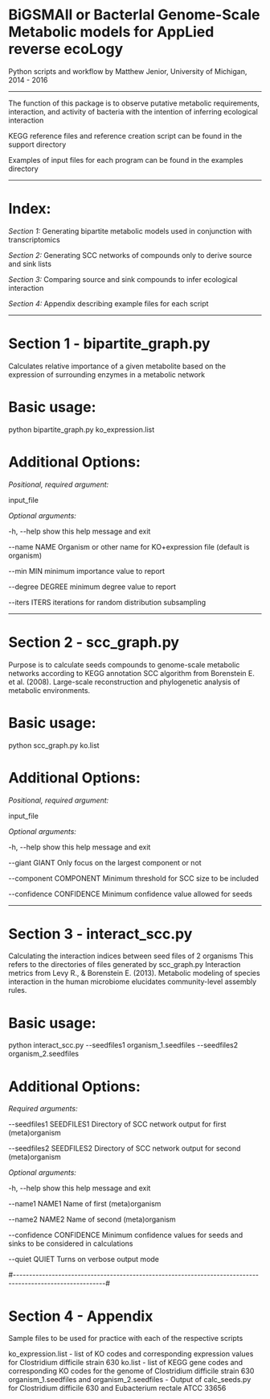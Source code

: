 BiGSMAll or BacterIal Genome-Scale Metabolic models for AppLied reverse ecoLogy
============

Python scripts and workflow by Matthew Jenior, University of Michigan, 2014 - 2016

---------------------------------------------------------------------------

The function of this package is to observe putative metabolic requirements, interaction, and activity of bacteria with the intention of inferring ecological interaction

KEGG reference files and reference creation script can be found in the support directory

Examples of input files for each program can be found in the examples directory

---------------------------------------------------------------------------

# Index:

*Section 1:*  Generating bipartite metabolic models used in conjunction with transcriptomics

*Section 2:*  Generating SCC networks of compounds only to derive source and sink lists

*Section 3:*  Comparing source and sink compounds to infer ecological interaction

*Section 4:*  Appendix describing example files for each script

---------------------------------------------------------------------------

# Section 1 - bipartite_graph.py
Calculates relative importance of a given metabolite based on the expression of surrounding enzymes in a metabolic network

# Basic usage:
python bipartite_graph.py ko_expression.list

# Additional Options:
*Positional, required argument:*

input_file

*Optional arguments:*

-h, --help		show this help message and exit

--name NAME		Organism or other name for KO+expression file (default is organism)

--min MIN		minimum importance value to report

--degree DEGREE		minimum degree value to report

--iters ITERS		iterations for random distribution subsampling
  
---------------------------------------------------------------------------

# Section 2 - scc_graph.py
Purpose is to calculate seeds compounds to genome-scale metabolic networks according to KEGG annotation
SCC algorithm from Borenstein E. et al. (2008). Large-scale reconstruction and phylogenetic analysis of metabolic environments.

# Basic usage:
python scc_graph.py ko.list

# Additional Options:
*Positional, required argument:*

input_file

*Optional arguments:*

-h, --help	show this help message and exit

--giant GIANT	Only focus on the largest component or not

--component COMPONENT	Minimum threshold for SCC size to be included

--confidence CONFIDENCE		Minimum confidence value allowed for seeds

---------------------------------------------------------------------------

# Section 3 - interact_scc.py

Calculating the interaction indices between seed files of 2 organisms
This refers to the directories of files generated by scc_graph.py
Interaction metrics from Levy R., & Borenstein E. (2013). Metabolic modeling of species 
interaction in the human microbiome elucidates community-level assembly rules.

# Basic usage:
python interact_scc.py --seedfiles1 organism_1.seedfiles --seedfiles2 organism_2.seedfiles

# Additional Options:
*Required arguments:*

--seedfiles1 SEEDFILES1		 Directory of SCC network output for first (meta)organism

--seedfiles2 SEEDFILES2		Directory of SCC network output for second (meta)organism

*Optional arguments:*

-h, --help		show this help message and exit

--name1 NAME1		Name of first (meta)organism

--name2 NAME2		Name of second (meta)organism

--confidence CONFIDENCE		Minimum confidence values for seeds and sinks to be considered in calculations

--quiet QUIET		Turns on verbose output mode

#----------------------------------------------------------------------------------------------------------#

# Section 4 - Appendix

Sample files to be used for practice with each of the respective scripts

ko_expression.list - list of KO codes and corresponding expression values for Clostridium difficile strain 630
ko.list - list of KEGG gene codes and corresponding KO codes for the genome of Clostridium difficile strain 630
organism_1.seedfiles and organism_2.seedfiles - Output of calc_seeds.py for Clostridium difficile 630 and Eubacterium rectale ATCC 33656
